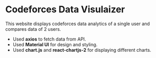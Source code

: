 # Codeforces Data Visulaizer
This website displays codeforces data analytics of a single user and compares data of 2 users.

- Used **axios** to fetch data from API.
- Used **Material UI** for design and styling.
- Used **chart.js** and **react-chartjs-2** for displaying different charts.


